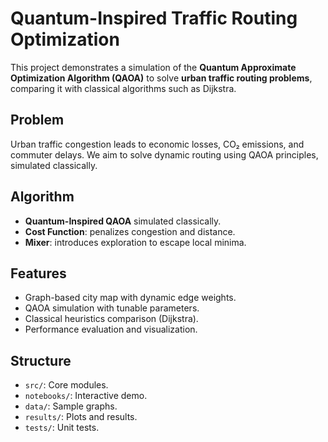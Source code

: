 # Quantum-Inspired Traffic Routing Optimization

This project demonstrates a simulation of the **Quantum Approximate Optimization Algorithm (QAOA)** to solve **urban traffic routing problems**, comparing it with classical algorithms such as Dijkstra.

##  Problem
Urban traffic congestion leads to economic losses, CO₂ emissions, and commuter delays. We aim to solve dynamic routing using QAOA principles, simulated classically.

##  Algorithm
- **Quantum-Inspired QAOA** simulated classically.
- **Cost Function**: penalizes congestion and distance.
- **Mixer**: introduces exploration to escape local minima.

##  Features
- Graph-based city map with dynamic edge weights.
- QAOA simulation with tunable parameters.
- Classical heuristics comparison (Dijkstra).
- Performance evaluation and visualization.

##  Structure
- `src/`: Core modules.
- `notebooks/`: Interactive demo.
- `data/`: Sample graphs.
- `results/`: Plots and results.
- `tests/`: Unit tests.